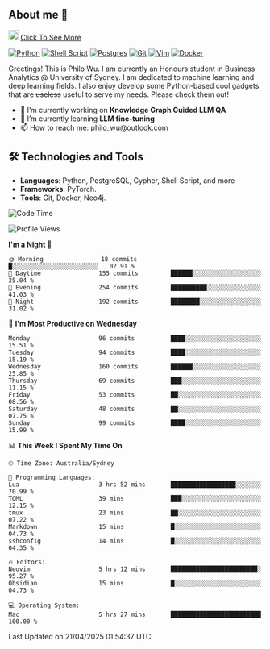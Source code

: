 ## About me 🤗

<a href="#"><img src="https://media.giphy.com/media/hvRJCLFzcasrR4ia7z/giphy.gif" width="20px" height="20px"></a> [Click To See More](https://codeboyphilo.github.io)

[![Python](https://img.shields.io/badge/python-3670A0?style=for-the-badge&logo=python&logoColor=ffdd54)](#)
[![Shell Script](https://img.shields.io/badge/shell_script-%23121011.svg?style=for-the-badge&logo=gnu-bash&logoColor=white)](#)
[![Postgres](https://img.shields.io/badge/postgres-%23316192.svg?style=for-the-badge&logo=postgresql&logoColor=white)](#)
[![Git](https://img.shields.io/badge/git-%23F05033.svg?style=for-the-badge&logo=git&logoColor=white)](#)
[![Vim](https://img.shields.io/badge/VIM-%2311AB00.svg?style=for-the-badge&logo=vim&logoColor=white)](#)
[![Docker](https://img.shields.io/badge/docker-%230db7ed.svg?style=for-the-badge&logo=docker&logoColor=white)](#)

Greetings! This is Philo Wu. I am currently an Honours student in Business Analytics \@ University of Sydney. I am dedicated to machine learning and deep learning fields. I also enjoy develop some Python-based cool gadgets that are ~~useless~~ useful to serve my needs. Please check them out!

- 🔭 I’m currently working on **Knowledge Graph Guided LLM QA**
- 🌱 I’m currently learning **LLM fine-tuning**
- 📫 How to reach me: philo_wu@outlook.com

## 🛠 Technologies and Tools
- **Languages**: Python, PostgreSQL, Cypher, Shell Script, and more
- **Frameworks**: PyTorch.
- **Tools**: Git, Docker, Neo4j.

<!--START_SECTION:waka-->
![Code Time](http://img.shields.io/badge/Code%20Time-749%20hrs%2037%20mins-blue)

![Profile Views](http://img.shields.io/badge/Profile%20Views-0-blue)

**I'm a Night 🦉** 

```text
🌞 Morning                18 commits          █░░░░░░░░░░░░░░░░░░░░░░░░   02.91 % 
🌆 Daytime                155 commits         ██████░░░░░░░░░░░░░░░░░░░   25.04 % 
🌃 Evening                254 commits         ██████████░░░░░░░░░░░░░░░   41.03 % 
🌙 Night                  192 commits         ████████░░░░░░░░░░░░░░░░░   31.02 % 
```
📅 **I'm Most Productive on Wednesday** 

```text
Monday                   96 commits          ████░░░░░░░░░░░░░░░░░░░░░   15.51 % 
Tuesday                  94 commits          ████░░░░░░░░░░░░░░░░░░░░░   15.19 % 
Wednesday                160 commits         ██████░░░░░░░░░░░░░░░░░░░   25.85 % 
Thursday                 69 commits          ███░░░░░░░░░░░░░░░░░░░░░░   11.15 % 
Friday                   53 commits          ██░░░░░░░░░░░░░░░░░░░░░░░   08.56 % 
Saturday                 48 commits          ██░░░░░░░░░░░░░░░░░░░░░░░   07.75 % 
Sunday                   99 commits          ████░░░░░░░░░░░░░░░░░░░░░   15.99 % 
```


📊 **This Week I Spent My Time On** 

```text
🕑︎ Time Zone: Australia/Sydney

💬 Programming Languages: 
Lua                      3 hrs 52 mins       ██████████████████░░░░░░░   70.99 % 
TOML                     39 mins             ███░░░░░░░░░░░░░░░░░░░░░░   12.15 % 
tmux                     23 mins             ██░░░░░░░░░░░░░░░░░░░░░░░   07.22 % 
Markdown                 15 mins             █░░░░░░░░░░░░░░░░░░░░░░░░   04.73 % 
sshconfig                14 mins             █░░░░░░░░░░░░░░░░░░░░░░░░   04.35 % 

🔥 Editors: 
Neovim                   5 hrs 12 mins       ████████████████████████░   95.27 % 
Obsidian                 15 mins             █░░░░░░░░░░░░░░░░░░░░░░░░   04.73 % 

💻 Operating System: 
Mac                      5 hrs 27 mins       █████████████████████████   100.00 % 
```


 Last Updated on 21/04/2025 01:54:37 UTC
<!--END_SECTION:waka-->
